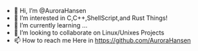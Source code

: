 - 👋 Hi, I’m @AuroraHansen
- 👀 I’m interested in C,C++,ShellScript,and Rust Things!
- 🌱 I’m currently learning ...
- 💞️ I’m looking to collaborate on Linux/Unixes Projects
- 📫 How to reach me Here in https://github.com/AuroraHansen

<!---
AuroraHansen/AuroraHansen is a ✨ special ✨ repository because its `README.md` (this file) appears on your GitHub profile.
You can click the Preview link to take a look at your changes.
--->
